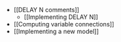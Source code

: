 * [[DELAY N comments]]
  * [[Implementing DELAY N]]
* [[Computing variable connections]]
* [[Implementing a new model]]
